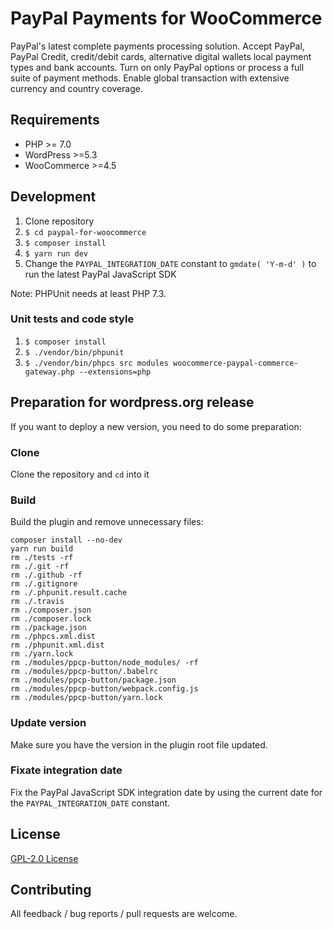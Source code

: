 # PayPal Payments for WooCommerce

PayPal's latest complete payments processing solution. Accept PayPal, PayPal Credit, credit/debit cards, alternative digital wallets local payment types and bank accounts. Turn on only PayPal options or process a full suite of payment methods. Enable global transaction with extensive currency and country coverage.

## Requirements

* PHP >= 7.0
* WordPress >=5.3
* WooCommerce >=4.5

## Development

1. Clone repository
2. `$ cd paypal-for-woocommerce`
3. `$ composer install`
4. `$ yarn run dev`
5. Change the `PAYPAL_INTEGRATION_DATE` constant to `gmdate( 'Y-m-d' )` to run the latest PayPal JavaScript SDK

Note: PHPUnit needs at least PHP 7.3.

### Unit tests and code style

1. `$ composer install`
2. `$ ./vendor/bin/phpunit`
3. `$ ./vendor/bin/phpcs src modules woocommerce-paypal-commerce-gateway.php --extensions=php`

## Preparation for wordpress.org release

If you want to deploy a new version, you need to do some preparation:

### Clone

Clone the repository and `cd` into it

### Build

Build the plugin and remove unnecessary files:
```
composer install --no-dev
yarn run build
rm ./tests -rf
rm ./.git -rf
rm ./.github -rf
rm ./.gitignore
rm ./.phpunit.result.cache
rm ./.travis
rm ./composer.json
rm ./composer.lock
rm ./package.json
rm ./phpcs.xml.dist
rm ./phpunit.xml.dist
rm ./yarn.lock
rm ./modules/ppcp-button/node_modules/ -rf
rm ./modules/ppcp-button/.babelrc
rm ./modules/ppcp-button/package.json
rm ./modules/ppcp-button/webpack.config.js
rm ./modules/ppcp-button/yarn.lock
```

### Update version

Make sure you have the version in the plugin root file updated.

### Fixate integration date

Fix the PayPal JavaScript SDK integration date by using the current date for the `PAYPAL_INTEGRATION_DATE` constant.

## License

[GPL-2.0 License](LICENSE)

## Contributing

All feedback / bug reports / pull requests are welcome.